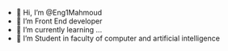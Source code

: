 - 👋 Hi, I’m @Eng1Mahmoud
- 👀 I’m Front End developer 
- 🌱 I’m currently learning ...
- 💞️ I’m Student in faculty of computer and artificial intelligence 


<!---
Eng1Mahmoud/Eng1Mahmoud is a ✨ special ✨ repository because its `README.md` (this file) appears on your GitHub profile.
You can click the Preview link to take a look at your changes.
--->
